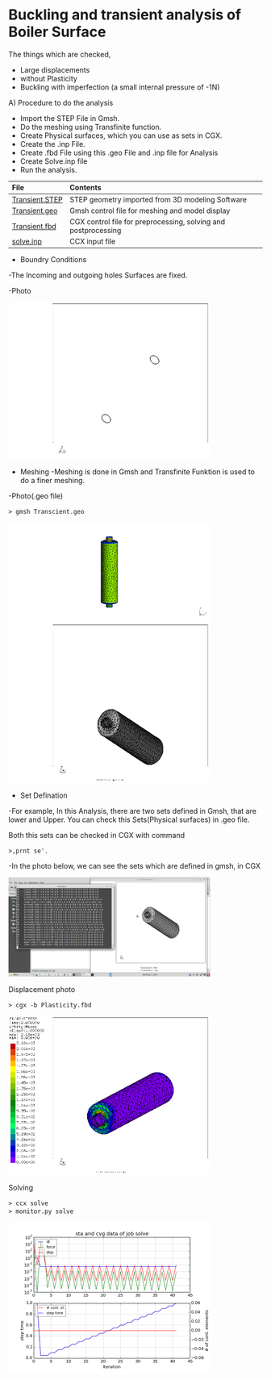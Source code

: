 # Buckling and transient analysis of Boiler Surface

The things which are checked,

* Large displacements
* without Plasticity
* Buckling with imperfection (a small internal pressure of -1N)

A) Procedure to do the analysis

* Import the STEP File in Gmsh.
* Do the meshing using Transfinite function.
* Create Physical surfaces, which you can use as sets in CGX.
* Create the .inp File.
* Create .fbd File using this .geo File and .inp file for Analysis
* Create Solve.inp file
* Run the analysis.

| File     | Contents       |
| :------- | :------------- |
| [Transient.STEP](Transient.STEP)	|  STEP geometry imported from 3D modeling Software |
| [Transient.geo](Transient.geo)	|  Gmsh  control file for meshing and model display |
| [Transient.fbd](Transient.fbd)	|  CGX   control file for preprocessing, solving and postprocessing |
| [solve.inp](solve.inp)	  |    CCX input file |

* Boundry Conditions

-The Incoming and outgoing holes Surfaces are fixed.

-Photo

<img src="Refs/sets.png" width="400" title="Boundary Condition">

* Meshing
-Meshing is done in Gmsh and Transfinite Funktion is used to do a finer meshing.

-Photo(.geo file)
```
> gmsh Transcient.geo
```

<img src="Refs/gmshVT.png" width="400" title="Geo file">

<img src="Refs/hcpy_2.png" width="400" title="Geo file">

* Set Defination

-For example, In this Analysis, there are two sets defined in Gmsh, that are lower and Upper. You can check this Sets(Physical surfaces) in .geo file.

Both this sets can be checked in CGX with command 
```
>,prnt se'.
```
-In the photo below, we can see the sets which are defined in gmsh, in CGX

<img src="Refs/Sets-Transient.png" width="400" title="Set definition ">

Displacement photo
```
> cgx -b Plasticity.fbd
```

<img src="Refs/se.png" width="400" title="Displacement">

Solving
```
> ccx solve
> monitor.py solve
```
<img src="Refs/solve.png" width="400" title="Solve">



